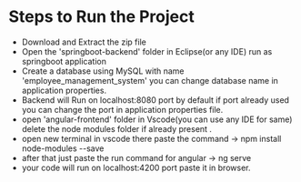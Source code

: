 # Steps to Run the Project
* Download and Extract the zip file
* Open the 'springboot-backend' folder in Eclipse(or any IDE) run as springboot application
* Create a database using MySQL with name 'employee_management_system' you can change database name in application properties.
* Backend will Run on localhost:8080 port by default if port already used you can change the port in application properties file.
* open 'angular-frontend' folder in Vscode(you can use any IDE for same) delete the node modules folder if already present .
* open new terminal in vscode there paste the command -> npm install node-modules --save
* after that just paste the run command for angular -> ng serve
* your code will run on localhost:4200 port paste it in browser.
